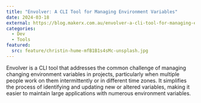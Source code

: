 ```yaml
---
title: "Envolver: A CLI Tool for Managing Environment Variables"
date: 2024-03-18
external: https://blog.makerx.com.au/envolver-a-cli-tool-for-managing-environment-variables/
categories:
  - Dev
  - Tools
featured:
  src: feature/christin-hume-mfB1B1s4sMc-unsplash.jpg
---
```

Envolver is a CLI tool that addresses the common challenge of managing changing environment variables in projects, particularly when multiple people work on them intermittently or in different time zones. It simplifies the process of identifying and updating new or altered variables, making it easier to maintain large applications with numerous environment variables.